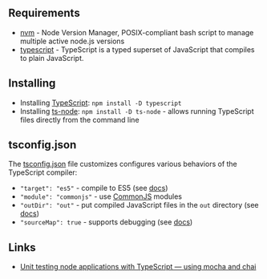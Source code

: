 ## Requirements

* [nvm](https://github.com/nvm-sh/nvm) - Node Version Manager, POSIX-compliant bash script to manage multiple active node.js versions
* [typescript](https://www.typescriptlang.org/#download-links) - TypeScript is a typed superset of JavaScript that compiles to plain JavaScript.

## Installing

* Installing [TypeScript](https://www.typescriptlang.org/): `npm install -D typescript`
* Installing [ts-node](https://github.com/TypeStrong/ts-node): `npm install -D ts-node` - allows running TypeScript files directly from the command line

## tsconfig.json

The [tsconfig.json](tsconfig.json) file customizes configures various behaviors of the TypeScript compiler:

* `"target": "es5"` - compile to ES5 (see [docs](https://code.visualstudio.com/docs/typescript/typescript-tutorial#_tsconfigjson))
* `"module": "commonjs"` - use [CommonJS](http://www.commonjs.org/specs/modules/1.0) modules
* `"outDir": "out"` - put compiled JavaScript files in the `out` directory (see [docs](https://code.visualstudio.com/docs/typescript/typescript-tutorial#_change-the-build-output))
* `"sourceMap": true` - supports debugging (see [docs](https://code.visualstudio.com/docs/typescript/typescript-tutorial#_debugging))

## Links

* [Unit testing node applications with TypeScript — using mocha and chai](https://journal.artfuldev.com/unit-testing-node-applications-with-typescript-using-mocha-and-chai-384ef05f32b2)
